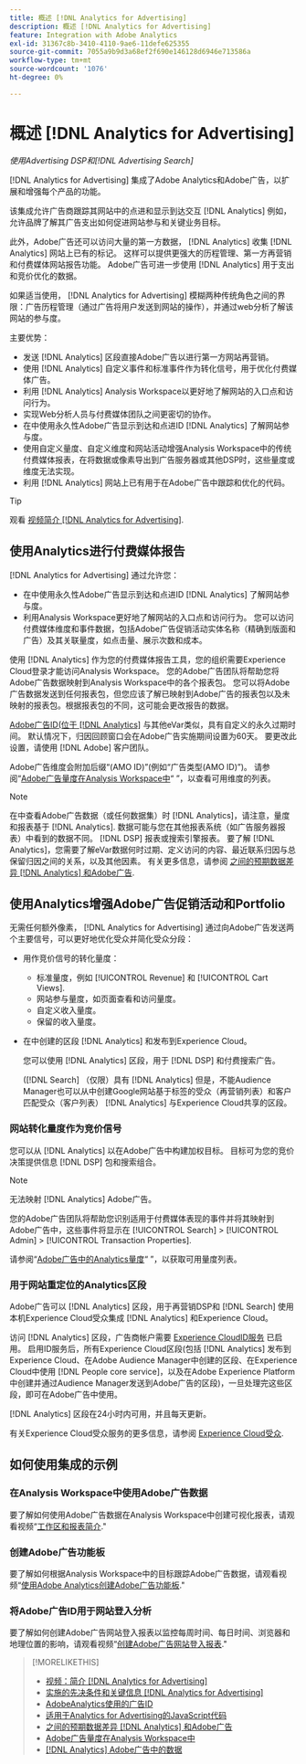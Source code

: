 ```yaml
---
title: 概述 [!DNL Analytics for Advertising]
description: 概述 [!DNL Analytics for Advertising]
feature: Integration with Adobe Analytics
exl-id: 31367c8b-3410-4110-9ae6-11defe625355
source-git-commit: 7055a9b9d3a68ef2f690e146128d6946e713586a
workflow-type: tm+mt
source-wordcount: '1076'
ht-degree: 0%

---
```


# 概述 [!DNL Analytics for Advertising]

*使用Advertising DSP和[!DNL Advertising Search]*

[!DNL Analytics for Advertising] 集成了Adobe Analytics和Adobe广告，以扩展和增强每个产品的功能。

该集成允许广告商跟踪其网站中的点进和显示到达交互 [!DNL Analytics] 例如，允许品牌了解其广告支出如何促进网站参与和关键业务目标。

此外，Adobe广告还可以访问大量的第一方数据， [!DNL Analytics] 收集 [!DNL Analytics] 网站上已有的标记。 这样可以提供更强大的历程管理、第一方再营销和付费媒体网站报告功能。 Adobe广告可进一步使用 [!DNL Analytics] 用于支出和竞价优化的数据。

如果适当使用， [!DNL Analytics for Advertising] 模糊两种传统角色之间的界限：广告历程管理（通过广告将用户发送到网站的操作），并通过web分析了解该网站的参与度。

主要优势：

* 发送 [!DNL Analytics] 区段直接Adobe广告以进行第一方网站再营销。
* 使用 [!DNL Analytics] 自定义事件和标准事件作为转化信号，用于优化付费媒体广告。
* 利用 [!DNL Analytics] Analysis Workspace以更好地了解网站的入口点和访问行为。
* 实现Web分析人员与付费媒体团队之间更密切的协作。
* 在中使用永久性Adobe广告显示到达和点进ID [!DNL Analytics] 了解网站参与度。
* 使用自定义量度、自定义维度和网站活动增强Analysis Workspace中的传统付费媒体报表，在将数据或像素导出到广告服务器或其他DSP时，这些量度或维度无法实现。
* 利用 [!DNL Analytics] 网站上已有用于在Adobe广告中跟踪和优化的代码。

>[!TIP]
>
> 观看 [视频简介 [!DNL Analytics for Advertising]](https://experienceleague.adobe.com/docs/advertising-cloud-learn/tutorials/analytics/intro-a4adc.html?lang=en#analytics).

## 使用Analytics进行付费媒体报告

[!DNL Analytics for Advertising] 通过允许您：

* 在中使用永久性Adobe广告显示到达和点进ID [!DNL Analytics] 了解网站参与度。
* 利用Analysis Workspace更好地了解网站的入口点和访问行为。 您可以访问付费媒体维度和事件数据，包括Adobe广告促销活动实体名称（精确到版面和广告）及其关联量度，如点击量、展示次数和成本。

使用 [!DNL Analytics] 作为您的付费媒体报告工具，您的组织需要Experience Cloud登录才能访问Analysis Workspace。 您的Adobe广告团队将帮助您将Adobe广告数据映射到Analysis Workspace中的各个报表包。 您可以将Adobe广告数据发送到任何报表包，但您应该了解已映射到Adobe广告的报表包以及未映射的报表包。根据报表包的不同，这可能会更改报告的数据。

[Adobe广告ID(位于 [!DNL Analytics]](ids.md) 与其他eVar类似，具有自定义的永久过期时间。 默认情况下，归因回顾窗口会在Adobe广告实施期间设置为60天。 要更改此设置，请使用 [!DNL Adobe] 客户团队。

Adobe广告维度会附加后缀“(AMO ID)”(例如“广告类型(AMO ID)”)。 请参阅“[Adobe广告量度在Analysis Workspace中](advertising-metrics-in-analytics.md)“ ”，以查看可用维度的列表。

>[!NOTE]
>
> 在中查看Adobe广告数据（或任何数据集）时 [!DNL Analytics]，请注意，量度和报表基于 [!DNL Analytics]. 数据可能与您在其他报表系统（如广告服务器报表）中看到的数据不同。 [!DNL DSP] 报表或搜索引擎报表。 要了解 [!DNL Analytics]，您需要了解eVar数据何时过期、定义访问的内容、最近联系归因与总保留归因之间的关系，以及其他因素。 有关更多信息，请参阅 [之间的预期数据差异 [!DNL Analytics] 和Adobe广告](data-variances.md).

## 使用Analytics增强Adobe广告促销活动和Portfolio

无需任何额外像素， [!DNL Analytics for Advertising] 通过向Adobe广告发送两个主要信号，可以更好地优化受众并简化受众分段：

* 用作竞价信号的转化量度：
   * 标准量度，例如 [!UICONTROL Revenue] 和 [!UICONTROL Cart Views].
   * 网站参与量度，如页面查看和访问量度。
   * 自定义收入量度。
   * 保留的收入量度。
* 在中创建的区段 [!DNL Analytics] 和发布到Experience Cloud。

   您可以使用 [!DNL Analytics] 区段，用于 [!DNL DSP] 和付费搜索广告。

   ([!DNL Search] （仅限）具有 [!DNL Analytics] 但是，不能Audience Manager也可以从中创建Google网站基于标签的受众（再营销列表）和客户匹配受众（客户列表） [!DNL Analytics] 与Experience Cloud共享的区段。

### 网站转化量度作为竞价信号

您可以从 [!DNL Analytics] 以在Adobe广告中构建加权目标。 目标可为您的竞价决策提供信息 [!DNL DSP] 包和搜索组合。

>[!NOTE]
>
> 无法映射 [!DNL Analytics] Adobe广告。

您的Adobe广告团队将帮助您识别适用于付费媒体表现的事件并将其映射到Adobe广告中，这些事件将显示在 [!UICONTROL Search] > [!UICONTROL Admin] > [!UICONTROL Transaction Properties].

请参阅“[Adobe广告中的Analytics量度](analytics-data-in-advertising.md)“ ”，以获取可用量度列表。

### 用于网站重定位的Analytics区段

Adobe广告可以 [!DNL Analytics] 区段，用于再营销DSP和 [!DNL Search] 使用本机Experience Cloud受众集成 [!DNL Analytics] 和Experience Cloud。

访问 [!DNL Analytics] 区段，广告商帐户需要 [Experience CloudID服务](https://experienceleague.adobe.com/docs/id-service/using/home.html) 已启用。 启用ID服务后，所有Experience Cloud区段(包括 [!DNL Analytics] 发布到Experience Cloud、在Adobe Audience Manager中创建的区段、在Experience Cloud中使用 [!DNL People core service]，以及在Adobe Experience Platform中创建并通过Audience Manager发送到Adobe广告的区段)，一旦处理完这些区段，即可在Adobe广告中使用。

[!DNL Analytics] 区段在24小时内可用，并且每天更新。

有关Experience Cloud受众服务的更多信息，请参阅 [Experience Cloud受众](https://experienceleague.adobe.com/docs/core-services/interface/audiences/audience-library.html).

## 如何使用集成的示例

### 在Analysis Workspace中使用Adobe广告数据

要了解如何使用Adobe广告数据在Analysis Workspace中创建可视化报表，请观看视频“[工作区和报表简介](https://experienceleague.adobe.com/docs/advertising-cloud-learn/tutorials/analytics/analytics-analysis-workspace-a4adc.html).&quot;

### 创建Adobe广告功能板

要了解如何根据Analysis Workspace中的目标跟踪Adobe广告数据，请观看视频“[使用Adobe Analytics创建Adobe广告功能板](https://experienceleague.adobe.com/docs/advertising-cloud-learn/tutorials/analytics/analytics-dashboards-a4adc.html).&quot;

### 将Adobe广告ID用于网站登入分析

要了解如何创建Adobe广告网站登入报表以监控每周时间、每日时间、浏览器和地理位置的影响，请观看视频“[创建Adobe广告网站登入报表](https://experienceleague.adobe.com/docs/advertising-cloud-learn/tutorials/analytics/analytics-site-entry-a4adc.html).&quot;

>[!MORELIKETHIS]
>
>* [视频：简介 [!DNL Analytics for Advertising]](https://experienceleague.adobe.com/docs/advertising-cloud-learn/tutorials/analytics/intro-a4adc.html)
>* [实施的先决条件和关键信息 [!DNL Analytics for Advertising]](prerequisites.md)
>* [AdobeAnalytics使用的广告ID](ids.md)
>* [适用于Analytics for Advertising的JavaScript代码](/help/integrations/analytics/javascript.md)
>* [之间的预期数据差异 [!DNL Analytics] 和Adobe广告](data-variances.md)
>* [Adobe广告量度在Analysis Workspace中](/help/integrations/analytics/advertising-metrics-in-analytics.md)
>* [[!DNL Analytics] Adobe广告中的数据](/help/integrations/analytics/analytics-data-in-advertising.md)


